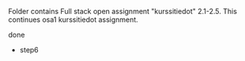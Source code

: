 Folder contains Full stack open assignment "kurssitiedot" 2.1-2.5.
This continues osa1 kurssitiedot assignment.

done

-   step6
